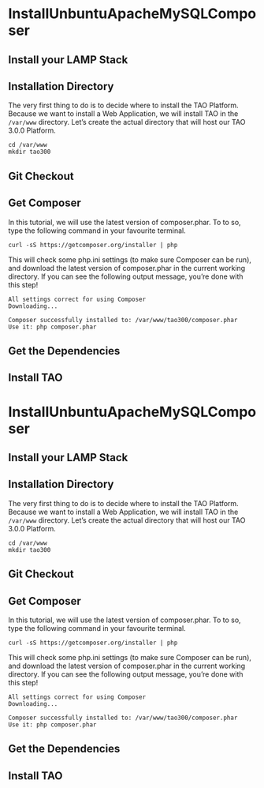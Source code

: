 <!--
author:
    - 'Jérôme Bogaerts'
created_at: '2014-09-16 13:25:52'
updated_at: '2014-09-16 13:52:22'
tags:
    - 'Installation and Upgrading'
-->

InstallUnbuntuApacheMySQLComposer
=================================



Install your LAMP Stack
-----------------------

Installation Directory
----------------------

The very first thing to do is to decide where to install the TAO Platform. Because we want to install a Web Application, we will install TAO in the `/var/www` directory. Let’s create the actual directory that will host our TAO 3.0.0 Platform.

    cd /var/www
    mkdir tao300

Git Checkout
------------

Get Composer
------------

In this tutorial, we will use the latest version of composer.phar. To to so, type the following command in your favourite terminal.

    curl -sS https://getcomposer.org/installer | php

This will check some php.ini settings (to make sure Composer can be run), and download the latest version of composer.phar in the current working directory. If you can see the following output message, you’re done with this step!

    All settings correct for using Composer
    Downloading...

    Composer successfully installed to: /var/www/tao300/composer.phar
    Use it: php composer.phar

Get the Dependencies
--------------------

Install TAO
-----------
InstallUnbuntuApacheMySQLComposer
=================================



Install your LAMP Stack
-----------------------

Installation Directory
----------------------

The very first thing to do is to decide where to install the TAO Platform. Because we want to install a Web Application, we will install TAO in the `/var/www` directory. Let’s create the actual directory that will host our TAO 3.0.0 Platform.

    cd /var/www
    mkdir tao300

Git Checkout
------------

Get Composer
------------

In this tutorial, we will use the latest version of composer.phar. To to so, type the following command in your favourite terminal.

    curl -sS https://getcomposer.org/installer | php

This will check some php.ini settings (to make sure Composer can be run), and download the latest version of composer.phar in the current working directory. If you can see the following output message, you’re done with this step!

    All settings correct for using Composer
    Downloading...

    Composer successfully installed to: /var/www/tao300/composer.phar
    Use it: php composer.phar

Get the Dependencies
--------------------

Install TAO
-----------

